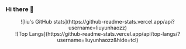 ### Hi there 👋

<!--
**liuyunhaozz/liuyunhaozz** is a ✨ _special_ ✨ repository because its `README.md` (this file) appears on your GitHub profile.

Here are some ideas to get you started:

- 🔭 I’m currently working on ...
- 🌱 I’m currently learning ...
- 👯 I’m looking to collaborate on ...
- 🤔 I’m looking for help with ...
- 💬 Ask me about ...
- 📫 How to reach me: ...
- 😄 Pronouns: ...
- ⚡ Fun fact: ...
-->

<div align=center>![liu's GitHub stats](https://github-readme-stats.vercel.app/api?username=liuyunhaozz) </div>
  
<div align=center>![Top Langs](https://github-readme-stats.vercel.app/api/top-langs/?username=liuyunhaozz&hide=tcl) </div>
